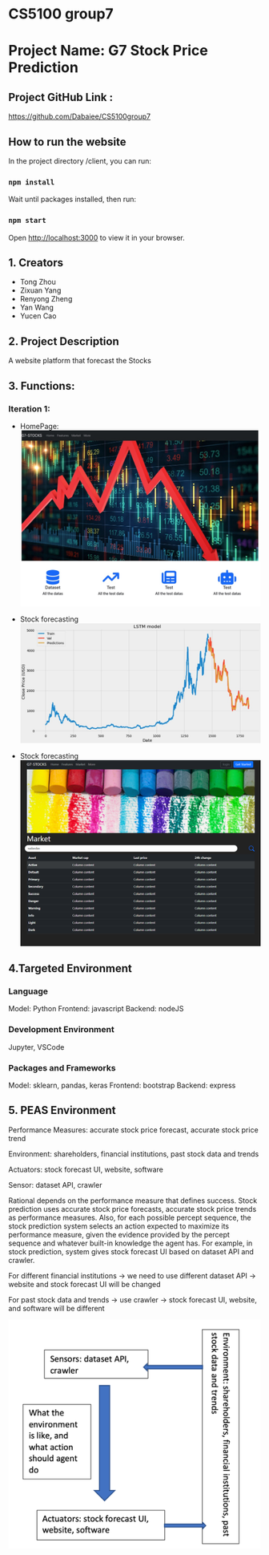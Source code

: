 # CS5100 group7

# Project Name: G7 Stock Price Prediction

## Project GitHub Link :

https://github.com/Dabaiee/CS5100group7

## How to run the website

In the project directory /client, you can run:
### `npm install`

Wait until packages installed, then run:
### `npm start`

Open [http://localhost:3000](http://localhost:3000) to view it in your browser.

## 1. Creators

- Tong Zhou
- Zixuan Yang
- Renyong Zheng
- Yan Wang
- Yucen Cao

## 2. Project Description

A website platform that forecast the Stocks

## 3. Functions:

### Iteration 1:

- HomePage:
  ![GitHub Logo](/InfoImg/homepage.jpg)

- Stock forecasting
  ![GitHub Logo](/InfoImg/stock0.jpg)

- Stock forecasting
  ![GitHub Logo](/InfoImg/market_page.png)
  
## 4.Targeted Environment

### Language
Model: Python
Frontend: javascript
Backend: nodeJS

### Development Environment
Jupyter, VSCode

### Packages and Frameworks
Model: sklearn, pandas, keras
Frontend: bootstrap
Backend: express

## 5. PEAS Environment

Performance Measures: accurate stock price forecast, accurate stock price trend

Environment: shareholders, financial institutions, past stock data and trends

Actuators: stock forecast UI, website, software

Sensor: dataset API, crawler

Rational depends on the performance measure that defines success. Stock prediction uses accurate stock price forecasts, accurate stock price trends as performance measures. Also, for each possible percept sequence, the stock prediction system selects an action expected to maximize its performance measure, given the evidence provided by the percept sequence and whatever built-in knowledge the agent has. For example, in stock prediction, system gives stock forecast UI based on dataset API and crawler.

For different financial institutions -> we need to use different dataset API -> website and stock forecast UI will be changed

For past stock data and trends -> use crawler -> stock forecast UI, website, and software will be different


![GitHub Logo](/InfoImg/PEAS_enviroment.png)
